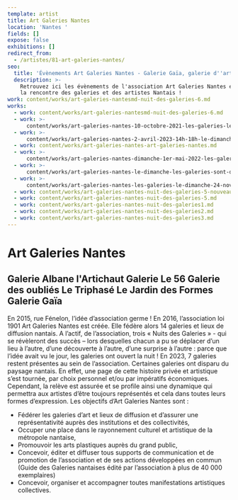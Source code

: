 ```yaml
---
template: artist
title: Art Galeries Nantes
location: 'Nantes '
fields: []
expose: false
exhibitions: []
redirect_from:
  - /artistes/81-art-galeries-nantes/
seo:
  title: 'Évènements Art Galeries Nantes - Galerie Gaïa, galerie d''art à Nantes'
  description: >-
    Retrouvez ici les évènements de l'association Art Galeries Nantes et venez à
    la rencontre des galeries et des artistes Nantais !
work: content/works/art-galeries-nantesmd-nuit-des-galeries-6.md
works:
  - work: content/works/art-galeries-nantesmd-nuit-des-galeries-6.md
  - work: >-
      content/works/art-galeries-nantes-10-octobre-2021-les-galeries-le-dimanche.md
  - work: >-
      content/works/art-galeries-nantes-2-avril-2023-14h-18h-le-dimanche-des-galeries.md
  - work: content/works/art-galeries-nantes-art-galeries-nantes.md
  - work: >-
      content/works/art-galeries-nantes-dimanche-1er-mai-2022-les-galeries-dart-nantaises-sont-ouvertes.md
  - work: >-
      content/works/art-galeries-nantes-le-dimanche-les-galeries-sont-ouvertes-le-2-avril-2023.md
  - work: >-
      content/works/art-galeries-nantes-les-galeries-le-dimanche-24-novembre-2019.md
  - work: content/works/art-galeries-nantes-nuit-des-galeries-5-nouveau-format.md
  - work: content/works/art-galeries-nantes-nuit-des-galeries-5.md
  - work: content/works/art-galeries-nantes-nuit-des-galeries1.md
  - work: content/works/art-galeries-nantes-nuit-des-galeries2.md
  - work: content/works/art-galeries-nantes-nuit-des-galeries3.md
---
```


# Art Galeries Nantes

## Galerie Albane l'Artichaut Galerie Le 56  Galerie des oubliés  Le Triphasé  Le Jardin des Formes Galerie Gaïa

En 2015, rue Fénelon, l’idée d’association germe ! En 2016, l’association loi 1901 Art Galeries Nantes est créée. Elle fédère alors 14 galeries et lieux de diffusion nantais. A l’actif, de l’association, trois « Nuits des Galeries » - qui se révèleront des succès – lors desquelles chacun a pu se déplacer d’un lieu à l’autre, d’une découverte à l’autre, d’une surprise à l’autre : parce que l’idée avait vu le jour, les galeries ont ouvert la nuit ! En 2023, 7 galeries restent présentes au sein de l’association. Certaines galeries ont disparu du paysage nantais. En effet, une page de cette histoire privée et artistique s’est tournée, par choix personnel et/ou par impératifs économiques. Cependant, la relève est assurée et se profile ainsi une dynamique qui permettra aux artistes d’être toujours représentés et cela dans toutes leurs formes d’expression. Les objectifs d’Art Galeries Nantes sont :

* Fédérer les galeries d’art et lieux de diffusion et d’assurer une représentativité auprès des
  institutions et des collectivités,
* Occuper une place dans le rayonnement culturel et artistique de la métropole nantaise,
* Promouvoir les arts plastiques auprès du grand public,
* Concevoir, éditer et diffuser tous supports de communication et de promotion de
  l’association et de ses actions développées en commun (Guide des Galeries nantaises édité
  par l’association à plus de 40 000 exemplaires)
* Concevoir, organiser et accompagner toutes manifestations artistiques collectives.
